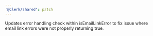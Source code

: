 ```yaml
---
'@clerk/shared': patch
---
```


Updates error handling check within isEmailLinkError to fix issue where email link errors were not properly returning true.
